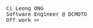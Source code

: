 <samp>
    Ci Leong ONG
    <br>
    Software Engineer @ DCMOTO
    <br>
    Off work 💤
    <br>
</samp>
